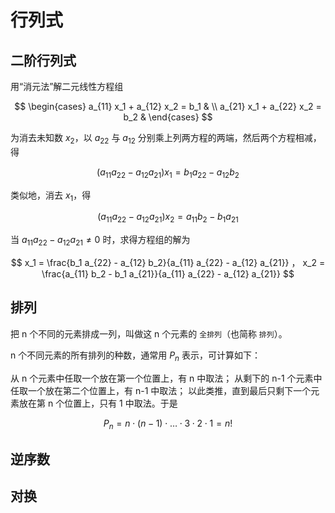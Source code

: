 # 行列式

## 二阶行列式

用“消元法”解二元线性方程组

$$
\begin{cases} a_{11} x_1 + a_{12} x_2 = b_1 & \\ a_{21} x_1 + a_{22} x_2 = b_2 & \end{cases}
$$

为消去未知数 $x_2$，以 $a_{22}$ 与 $a_{12}$ 分别乘上列两方程的两端，然后两个方程相减，得

$$
\left( a_{11} a_{22} - a_{12} a_{21} \right) x_1 = b_1 a_{22} - a_{12} b_2
$$

类似地，消去 $x_1$，得

$$
\left( a_{11} a_{22} - a_{12} a_{21} \right) x_2 = a_{11} b_2 - b_1 a_{21}
$$

当 $a_{11} a_{22} - a_{12} a_{21} \neq 0$ 时，求得方程组的解为

$$
x_1 = \frac{b_1 a_{22} - a_{12} b_2}{a_{11} a_{22} - a_{12} a_{21}} ， x_2 = \frac{a_{11} b_2 - b_1 a_{21}}{a_{11} a_{22} - a_{12} a_{21}}
$$

## 排列

把 n 个不同的元素排成一列，叫做这 n 个元素的 `全排列`（也简称 `排列`）。

n 个不同元素的所有排列的种数，通常用 $P_n$ 表示，可计算如下：

从 n 个元素中任取一个放在第一个位置上，有 n 中取法；
从剩下的 n-1 个元素中任取一个放在第二个位置上，有 n-1 中取法；
以此类推，直到最后只剩下一个元素放在第 n 个位置上，只有 1 中取法。于是

$$
P_n = n \cdot (n-1) \cdot … \cdot 3 \cdot 2 \cdot 1 = n!
$$

## 逆序数

## 对换
